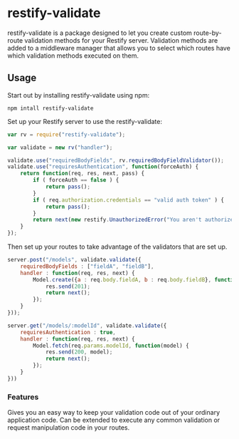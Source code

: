 # restify-validate

restify-validate is a package designed to let you create custom route-by-route 
validation methods for your Restify server. 
Validation methods are added to a middleware manager that allows you to select
which routes have which validation methods executed on them.

## Usage

Start out by installing restify-validate using npm:

    npm intall restify-validate

Set up your Restify server to use the restify-validate:

```javascript
var rv = require("restify-validate");

var validate = new rv("handler");

validate.use("requiredBodyFields", rv.requiredBodyFieldValidator());
validate.use("requiresAuthentication", function(forceAuth) {
	return function(req, res, next, pass) {
		if ( forceAuth == false ) {
			return pass();
		}
		if ( req.authorization.credentials == "valid auth token" ) {
			return pass();
		}
		return next(new restify.UnauthorizedError("You aren't authorized to access this resource"));
	}
});
```

Then set up your routes to take advantage of the validators that are set up.

```javascript
server.post("/models", validate.validate({
	requiredBodyFields : ["fieldA", "fieldB"],
	handler : function(req, res, next) {
		Model.create({a : req.body.fieldA, b : req.body.fieldB}, function() {
			res.send(201);
			return next();
		});
	}
}));

server.get("/models/:modelId", validate.validate({
	requiresAuthentication : true,
	handler : function(req, res, next) {
		Model.fetch(req.params.modelId, function(model) {
			res.send(200, model);
			return next();
		});
	}
}))
```

### Features

Gives you an easy way to keep your validation code out of your ordinary application code.
Can be extended to execute any common validation or request manipulation code in your routes.
